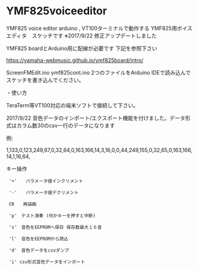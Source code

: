 # YMF825voiceeditor

YMF825 voice editor arduino , VT100ターミナルで動作する YMF825用ボイスエディタ　スケッチです 
※2017/9/22 修正アップデートしました

YMF825 boardとArduino用に配線が必要です 下記を参照下さい

https://yamaha-webmusic.github.io/ymf825board/intro/

ScreenFMEdit.ino ymf825cont.ino 2つのファイルをArduino IDEで読み込んでスケッチを書き込んでください。

・使い方

TeraTerm等VT100対応の端末ソフトで接続して下さい。

2017/9/22 音色データのインポート/エクスポート機能を付けました。データ形式はカラム数30のcsv一行のデータになります

例: 

1,133,0,123,249,67,0,32,64,0,163,166,14,3,16,0,0,44,249,155,0,32,65,0,163,166,14,1,16,64,


キー操作

     '+'　　パラメータ値インクリメント

     '-'　　パラメータ値デクリメント
 
     CR　　再描画
 
     'p'　テスト演奏 (何かキーを押すと中断)

     's'　音色をEEPROMへ保存 保存数最大１６音

     'l'　音色をEEPROMから読込

     'd'　音色データをcsvダンプ
     
     'i' csv形式音色データをインポート
     
     
